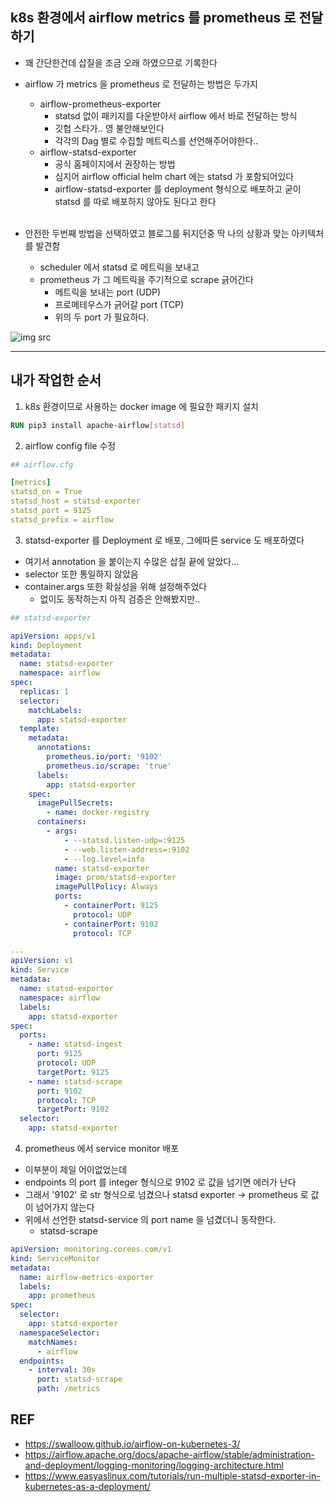 ## k8s 환경에서 airflow metrics 를 prometheus 로 전달하기

- 꽤 간단한건데 삽질을 조금 오래 하였으므로 기록한다

- airflow 가 metrics 을 prometheus 로 전달하는 방법은 두가지
  - airflow-prometheus-exporter
    - statsd 없이 패키지를 다운받아서 airflow 에서 바로 전달하는 방식
    - 깃헙 스타가.. 영 불안해보인다
    - 각각의 Dag 별로 수집할 메트릭스를 선언해주어야한다..
  - airflow-statsd-exporter
    - 공식 홈페이지에서 권장하는 방법
    - 심지어 airflow official helm chart 에는 statsd 가 포함되어있다
    - airflow-statsd-exporter 를 deployment 형식으로 배포하고 굳이 statsd 를 따로 배포하지 않아도 된다고 한다
<br></br>
- 안전한 두번째 방법을 선택하였고 블로그를 뒤지던중 딱 나의 상황과 맞는 아키텍처를 발견함
  - scheduler 에서 statsd 로 메트릭을 보내고
  - prometheus 가 그 메트릭을 주기적으로 scrape 긁어간다
    - 메트릭을 보내는 port (UDP)
    - 프로메테우스가 긁어갈 port (TCP)
    - 위의 두 port 가 필요하다.

![img src](https://user-images.githubusercontent.com/49462767/226636216-5c7324b7-b0d2-46cc-b562-ec4f11d2636a.png)

---
## 내가 작업한 순서

1. k8s 환경이므로 사용하는 docker image 에 필요한 패키지 설치

```dockerfile
RUN pip3 install apache-airflow[statsd]
```

2. airflow config file 수정

```yaml
## airflow.cfg

[metrics]
statsd_on = True
statsd_host = statsd-exporter
statsd_port = 9125
statsd_prefix = airflow
```

3. statsd-exporter 를 Deployment 로 배포, 그에따른 service 도 배포하였다

- 여기서 annotation 을 붙이는지 수많은 삽질 끝에 알았다...
- selector 또한 통일하지 않았음
- container.args 또한 확실성을 위해 설정해주었다
  - 없이도 동작하는지 아직 검증은 안해봤지만..

```yaml
## statsd-exporter

apiVersion: apps/v1
kind: Deployment
metadata:
  name: statsd-exporter
  namespace: airflow
spec:
  replicas: 1
  selector:
    matchLabels:
      app: statsd-exporter
  template:
    metadata:
      annotations:
        prometheus.io/port: '9102'
        prometheus.io/scrape: 'true'
      labels:
        app: statsd-exporter
    spec:
      imagePullSecrets:
        - name: docker-registry
      containers:
        - args:
            - --statsd.listen-udp=:9125
            - --web.listen-address=:9102
            - --log.level=info
          name: statsd-exporter
          image: prom/statsd-exporter
          imagePullPolicy: Always
          ports:
            - containerPort: 9125
              protocol: UDP
            - containerPort: 9102
              protocol: TCP

---
apiVersion: v1
kind: Service
metadata:
  name: statsd-exporter
  namespace: airflow
  labels:
    app: statsd-exporter
spec:
  ports:
    - name: statsd-ingest
      port: 9125
      protocol: UDP
      targetPort: 9125
    - name: statsd-scrape
      port: 9102
      protocol: TCP
      targetPort: 9102
  selector:
    app: statsd-exporter
```

4. prometheus 에서 service monitor 배포
- 이부분이 제일 어이없었는데
- endpoints 의 port 를 integer 형식으로 9102 로 값을 넘기면 에러가 난다
- 그래서 '9102' 로 str 형식으로 넘겼으나 statsd exporter -> prometheus 로 값이 넘어가지 않는다
- 위에서 선언한 statsd-service 의 port name 을 넘겼더니 동작한다.
  - statsd-scrape

```yaml
apiVersion: monitoring.coreos.com/v1
kind: ServiceMonitor
metadata:
  name: airflow-metrics-exporter
  labels:
    app: prometheus
spec:
  selector:
    app: statsd-exporter
  namespaceSelector:
    matchNames:
      - airflow
  endpoints:
    - interval: 30s
      port: statsd-scrape
      path: /metrics
```


## REF
- https://swalloow.github.io/airflow-on-kubernetes-3/
- https://airflow.apache.org/docs/apache-airflow/stable/administration-and-deployment/logging-monitoring/logging-architecture.html
- https://www.easyaslinux.com/tutorials/run-multiple-statsd-exporter-in-kubernetes-as-a-deployment/